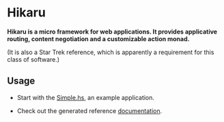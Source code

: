 # Hikaru

**Hikaru is a micro framework for web applications. It provides applicative routing, content negotiation and a customizable action monad.**

(It is also a Star Trek reference, which is apparently a requirement for this class of software.)


## Usage

- Start with the [Simple.hs], an example application.

- Check out the generated reference [documentation][].


[Simple.hs]: https://github.com/mordae/hikaru/tree/master/examples/Simple.hs
[documentation]: http://hackage.haskell.org/package/hikaru


<!-- vim:set spell spelllang=cs,en: -->
